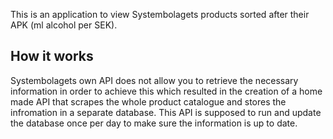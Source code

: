 This is an application to view Systembolagets products sorted after their APK (ml alcohol per SEK).

## How it works
Systembolagets own API does not allow you to retrieve the necessary information in order to achieve this which resulted in the creation of a home made API that scrapes the whole product catalogue and stores the infromation in a separate database. This API is supposed to run and update the database once per day to make sure the information is up to date.


